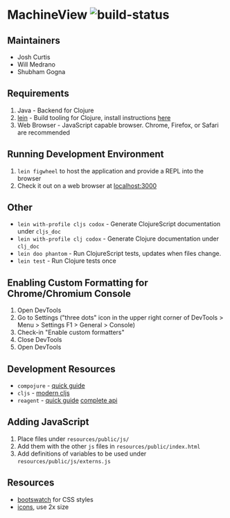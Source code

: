 # MachineView ![build-status](https://travis-ci.org/joshcurtis/MachineView.svg?branch=master "build status")

## Maintainers
- Josh Curtis
- Will Medrano
- Shubham Gogna

## Requirements
1. Java - Backend for Clojure
2. [lein](leiningen.org) - Build tooling for Clojure, install instructions [here](http://leiningen.org/#install)
3. Web Browser - JavaScript capable browser. Chrome, Firefox, or Safari are recommended

## Running Development Environment
1. `lein figwheel` to host the application and provide a REPL into the browser
2. Check it out on a web browser at [localhost:3000](localhost:3000)

## Other
* `lein with-profile cljs codox` - Generate ClojureScript documentation under `cljs_doc`
* `lein with-profile clj codox` - Generate Clojure documentation under `clj_doc`
* `lein doo phantom` - Run ClojureScript tests, updates when files change.
* `lein test` - Run Clojure tests once

## Enabling Custom Formatting for Chrome/Chromium Console
1. Open DevTools
2. Go to Settings ("three dots" icon in the upper right corner of DevTools > Menu > Settings F1 > General > Console)
3. Check-in "Enable custom formatters"
4. Close DevTools
5. Open DevTools

## Development Resources
* `compojure` - [quick guide](https://learnxinyminutes.com/docs/compojure/)
* `cljs` - [modern cljs](https://github.com/magomimmo/modern-cljs)
* `reagent` - [quick guide](https://reagent-project.github.io) [complete api](http://blog.ducky.io/reagent-docs/index.html)

## Adding JavaScript
1. Place files under `resources/public/js/`
2. Add them with the other `js` files in `resources/public/index.html`
3. Add definitions of variables to be used under `resources/public/js/externs.js`

## Resources
* [bootswatch](https://bootswatch.com) for CSS styles
* [icons](https://design.google.com/icons/), use 2x size
